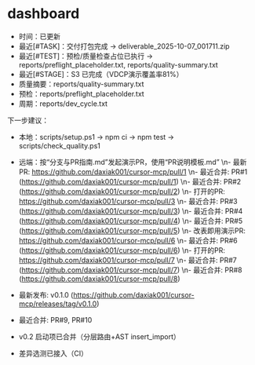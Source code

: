 # dashboard

- 时间：已更新
- 最近[#TASK]：交付打包完成 → deliverable_2025-10-07_001711.zip
- 最近[#TEST]：预检/质量检查占位已执行 → reports/preflight_placeholder.txt, reports/quality-summary.txt
- 最近[#STAGE]：S3 已完成（VDCP演示覆盖率81%）
- 质量摘要：reports/quality-summary.txt
- 预检：reports/preflight_placeholder.txt
- 周期：reports/dev_cycle.txt

下一步建议：
- 本地：scripts/setup.ps1 → npm ci → npm test → scripts/check_quality.ps1
- 远端：按“分支与PR指南.md”发起演示PR，使用“PR说明模板.md”
\n- 最新PR: https://github.com/daxiak001/cursor-mcp/pull/1
\n- 最近合并: PR#1 (https://github.com/daxiak001/cursor-mcp/pull/1)
\n- 最近合并: PR#2 (https://github.com/daxiak001/cursor-mcp/pull/2)
\n- 打开的PR: https://github.com/daxiak001/cursor-mcp/pull/3
\n- 最近合并: PR#3 (https://github.com/daxiak001/cursor-mcp/pull/3)
\n- 最近合并: PR#4 (https://github.com/daxiak001/cursor-mcp/pull/4)
\n- 最近合并: PR#5 (https://github.com/daxiak001/cursor-mcp/pull/5)
\n- 改表即用演示PR: https://github.com/daxiak001/cursor-mcp/pull/6
\n- 最近合并: PR#6 (https://github.com/daxiak001/cursor-mcp/pull/6)
\n- 打开的PR: https://github.com/daxiak001/cursor-mcp/pull/7
\n- 最近合并: PR#7 (https://github.com/daxiak001/cursor-mcp/pull/7)
\n- 最近合并: PR#8 (https://github.com/daxiak001/cursor-mcp/pull/8)

- 最新发布: v0.1.0 (https://github.com/daxiak001/cursor-mcp/releases/tag/v0.1.0)

- 最近合并: PR#9, PR#10

- v0.2 启动项已合并（分层路由+AST insert_import）

- 差异选测已接入（CI）
